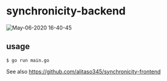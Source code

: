 # synchronicity-backend
![May-06-2020 16-40-45](https://user-images.githubusercontent.com/5152601/81149024-5b7e9c00-8fb8-11ea-9c19-e4995aa57fcb.gif)

## usage
```
$ go run main.go
```

See also https://github.com/alitaso345/synchronicity-frontend